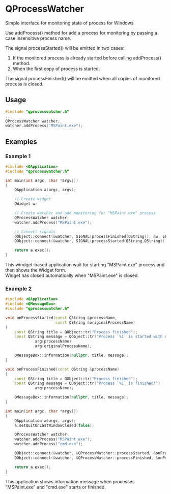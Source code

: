 # QProcessWatcher
Simple interface for monitoring state of process for Windows.

Use addProcess() method for add a process for monitoring by passing a case insensitive process name.
 
The signal processStarted() will be emitted in two cases:
1. If the monitored process is already started before calling addProcess() method.
2. When the first copy of process is started.
 
The signal processFinished() will be emitted when all copies of monitored process is closed.

## Usage
```c++
#include "qprocesswatcher.h"
...
QProcessWatcher watcher;
watcher.addProcess("MSPaint.exe");
```

## Examples

### Example 1

```c++
#include <QApplication>
#include "qprocesswatcher.h"

int main(int argc, char *argv[])
{
    QApplication a(argc, argv);

    // Create widget
    QWidget w;

    // Create watcher and add monitoring for "MSPaint.exe" process
    QProcessWatcher watcher;
    watcher.addProcess("MSPaint.exe");

    // Connect signals
    QObject::connect(&watcher, SIGNAL(processFinished(QString)), &w, SLOT(close()));
    QObject::connect(&watcher, SIGNAL(processStarted(QString,QString)), &w, SLOT(show()));

    return a.exec();
}
```

This windget-based application wait for starting "MSPaint.exe" process and then shows the Widget form.  
Widget has closed automatically when "MSPaint.exe" is closed.

### Example 2

```c++
#include <QApplication>
#include <QMessageBox>
#include "qprocesswatcher.h"

void onProcessStarted(const QString &processName,
                      const QString &originalProcessName)
{
    const QString title = QObject::tr("Process finished");
    const QString message = QObject::tr("Process `%1` is started with name `%2`!")
            .arg(processName)
            .arg(originalProcessName);

    QMessageBox::information(nullptr, title, message);
}

void onProcessFinished(const QString &processName)
{
    const QString title = QObject::tr("Process finished");
    const QString message = QObject::tr("Process `%1` is finished!")
            .arg(processName);

    QMessageBox::information(nullptr, title, message);
}

int main(int argc, char *argv[])
{
    QApplication a(argc, argv);
    a.setQuitOnLastWindowClosed(false);

    QProcessWatcher watcher;
    watcher.addProcess("MSPaint.exe");
    watcher.addProcess("cmd.exe");

    QObject::connect(&watcher, &QProcessWatcher::processStarted, &onProcessStarted);
    QObject::connect(&watcher, &QProcessWatcher::processFinished, &onProcessFinished);

    return a.exec();
}
```

This application shows information message when processes "MSPaint.exe" and "cmd.exe" starts or finished.


